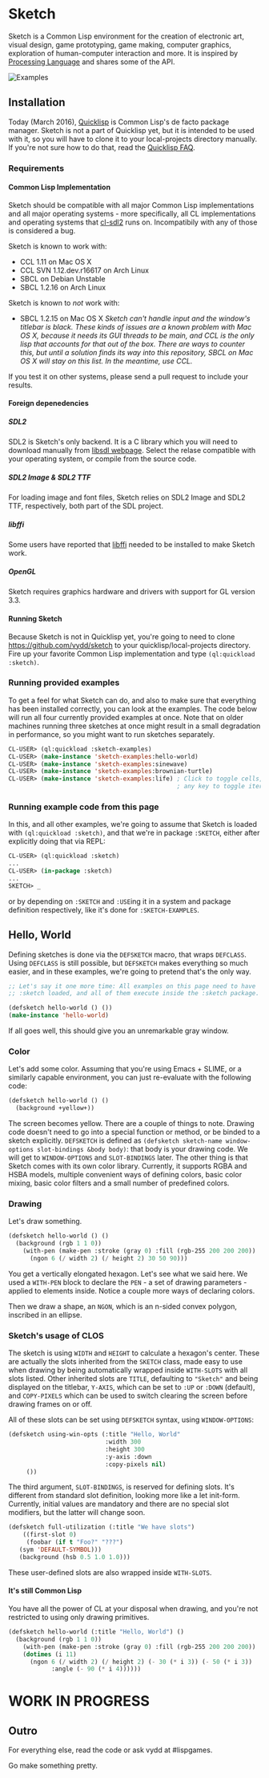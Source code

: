 # Sketch

Sketch is a Common Lisp environment for the creation of electronic art, visual design, game prototyping, game making, computer graphics, exploration of human-computer interaction and more. It is inspired by [Processing Language](https://processing.org) and shares some of the API.

![Examples](http://i.imgur.com/MNZUwz8.png)

## Installation

Today (March 2016), [Quicklisp](https://www.quicklisp.org/beta/) is Common Lisp's de facto package manager. Sketch is not a part of Quicklisp yet, but it is intended to be used with it, so you will have to clone it to your local-projects directory manually. If you're not sure how to do that, read the [Quicklisp FAQ](https://www.quicklisp.org/beta/faq.html).

### Requirements

#### Common Lisp Implementation

Sketch should be compatible with all major Common Lisp implementations and all major operating systems - more specifically, all CL implementations and operating systems that [cl-sdl2](https://github.com/lispgames/cl-sdl2) runs on. Incompatibily with any of those is considered a bug.

Sketch is known to work with:

* CCL 1.11 on Mac OS X
* CCL SVN 1.12.dev.r16617 on Arch Linux
* SBCL on Debian Unstable
* SBCL 1.2.16 on Arch Linux

Sketch is known to *not* work with:

* SBCL 1.2.15 on Mac OS X
  _Sketch can't handle input and the window's titlebar is black. These kinds of issues are a known problem with Mac OS X, because it needs its GUI threads to be main, and CCL is the only lisp that accounts for that out of the box. There are ways to counter this, but until a solution finds its way into this repository, SBCL on Mac OS X will stay on this list. In the meantime, use CCL._

If you test it on other systems, please send a pull request to include your results.

#### Foreign depenedencies

##### SDL2

SDL2 is Sketch's only backend. It is a C library which you will need to download manually from [libsdl webpage](https://www.libsdl.org/download-2.0.php). Select the relase compatible with your operating system, or compile from the source code.

##### SDL2 Image & SDL2 TTF
For loading image and font files, Sketch relies on SDL2 Image and SDL2 TTF, respectively, both part of the SDL project.

##### libffi

Some users have reported that [libffi](https://sourceware.org/libffi/) needed to be installed to make Sketch work.

##### OpenGL

Sketch requires graphics hardware and drivers with support for GL version 3.3.

#### Running Sketch

Because Sketch is not in Quicklisp yet, you're going to need to clone https://github.com/vydd/sketch to your quicklisp/local-projects directory. Fire up your favorite Common Lisp implementation and type `(ql:quickload :sketch)`.

### Running provided examples

To get a feel for what Sketch can do, and also to make sure that everything has been installed correctly, you can look at the examples. The code below will run all four currently provided examples at once. Note that on older machines running three sketches at once might result in a small degradation in performance, so you might want to run sketches separately.

```lisp
CL-USER> (ql:quickload :sketch-examples)
CL-USER> (make-instance 'sketch-examples:hello-world)
CL-USER> (make-instance 'sketch-examples:sinewave)
CL-USER> (make-instance 'sketch-examples:brownian-turtle)
CL-USER> (make-instance 'sketch-examples:life) ; Click to toggle cells,
	                                           ; any key to toggle iteration
```

### Running example code from this page

In this, and all other examples, we're going to assume that Sketch is loaded with `(ql:quickload :sketch)`, and that we're in package `:SKETCH`, either after explicitly doing that via REPL:

```lisp
CL-USER> (ql:quickload :sketch)
...
CL-USER> (in-package :sketch)
...
SKETCH> _

```

or by depending on `:SKETCH` and `:USE`ing it in a system and package definition respectively, like it's done for `:SKETCH-EXAMPLES`.

## Hello, World

Defining sketches is done via the `DEFSKETCH` macro, that wraps `DEFCLASS`. Using `DEFCLASS` is still possible, but `DEFSKETCH` makes everything so much easier, and in these examples, we're going to pretend that's the only way.

```lisp
;; Let's say it one more time: All examples on this page need to have
;; :sketch loaded, and all of them execute inside the :sketch package.

(defsketch hello-world () ())
(make-instance 'hello-world)
```

If all goes well, this should give you an unremarkable gray window.

### Color

Let's add some color. Assuming that you're using Emacs + SLIME, or a similarly capable environment, you can just re-evaluate with the following code:

```lisp
(defsketch hello-world () ()
  (background +yellow+))
```

The screen becomes yellow. There are a couple of things to note. Drawing code doesn't need to go into a special function or method, or be binded to a sketch explicitly. `DEFSKETCH` is defined as `(defsketch sketch-name window-options slot-bindings &body body)`: that body is your drawing code. We will get to `WINDOW-OPTIONS` and `SLOT-BINDINGS` later. The other thing is that Sketch comes with its own color library. Currently, it supports RGBA and HSBA models, multiple convenient ways of defining colors, basic color mixing, basic color filters and a small number of predefined colors.

### Drawing

Let's draw something.

```lisp
(defsketch hello-world () ()
  (background (rgb 1 1 0))
    (with-pen (make-pen :stroke (gray 0) :fill (rgb-255 200 200 200))
      (ngon 6 (/ width 2) (/ height 2) 30 50 90)))
```

You get a vertically elongated hexagon. Let's see what we said here. We used a `WITH-PEN` block to declare the `PEN` - a set of drawing parameters - applied to elements inside. Notice a couple more ways of declaring colors.

Then we draw a shape, an `NGON`, which is an n-sided convex polygon, inscribed in an ellipse.

### Sketch's usage of CLOS

The sketch is using `WIDTH` and `HEIGHT` to calculate a hexagon's center. These are actually the slots inherited from the `SKETCH` class, made easy to use when drawing by being automatically wrapped inside `WITH-SLOTS` with all slots listed. Other inherited slots are `TITLE`, defaulting to `"Sketch"` and being displayed on the titlebar, `Y-AXIS`, which can be set to `:UP` or `:DOWN` (default), and `COPY-PIXELS` which can be used to switch clearing the screen before drawing frames on or off.

All of these slots can be set using `DEFSKETCH` syntax, using `WINDOW-OPTIONS`:

```lisp
(defsketch using-win-opts (:title "Hello, World"
                           :width 300
                           :height 300
						   :y-axis :down
						   :copy-pixels nil)
     ())
```

The third argument, `SLOT-BINDINGS`, is reserved for defining slots. It's different from standard slot definition, looking more like a let init-form. Currently, initial values are mandatory and there are no special slot modifiers, but the latter will change soon.

```lisp
(defsketch full-utilization (:title "We have slots")
    ((first-slot 0)
     (foobar (if t "Foo?" "???")
   (sym 'DEFAULT-SYMBOL)))
   (background (hsb 0.5 1.0 1.0)))
```

These user-defined slots are also wrapped inside `WITH-SLOTS`.

#### It's still Common Lisp

You have all the power of CL at your disposal when drawing, and you're not restricted to using only drawing primitives.

```lisp
(defsketch hello-world (:title "Hello, World") ()
  (background (rgb 1 1 0))
    (with-pen (make-pen :stroke (gray 0) :fill (rgb-255 200 200 200))
    (dotimes (i 11)
      (ngon 6 (/ width 2) (/ height 2) (- 30 (* i 3)) (- 50 (* i 3))
            :angle (- 90 (* i 4))))))
```

# WORK IN PROGRESS

## Outro

For everything else, read the code or ask vydd at #lispgames.

Go make something pretty.
